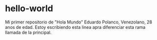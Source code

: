 # hello-world
Mi primer repositorio de "Hola Mundo"
Eduardo Polanco, Venezolano, 28 anos de edad. Estoy escribiendo esta linea apra diferenciar esta rama llamada de la principal. 
